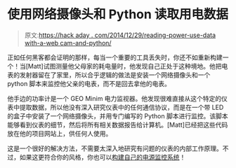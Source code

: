# 使用网络摄像头和 Python 读取用电数据

> 原文:[https://hack aday . com/2014/12/29/reading-power-use-data with-a-web cam-and-python/](https://hackaday.com/2014/12/29/reading-power-use-data-with-a-webcam-and-python/)

正如任何黑客都会证明的那样，每当一个重要的工具丢失时，你还不如重新构建一个！当[Matt]试图测量他父母家的耗电量时，他发现自己正处于这种境地。他把电表的发射器留在了家里，所以合乎逻辑的做法是安装一个网络摄像头和一个 python 脚本来监控他父亲的电表，而不是回去拿他的电表。

他手边的功率计是一个 GEO Minim 电力监视器。他发现很难直接从这个特定的仪表中提取数据，所以他没有深入研究仪表中的任何通信协议，而是在一个带 LED 的盒子中安装了一个网络摄像头，并用专门编写的 Python 脚本进行监控。该脚本能够看到仪表的细节，然后将所有相关数据报告给计算机。[Matt]已经把这些代码放在他的项目网站上，供任何人使用。

这是一个很好的解决方法，不需要太深入地研究有问题的仪表的内部工作原理。不过，如果这更符合你的风格，你也可以[构建自己的电源监控系统](http://hackaday.com/2014/08/01/electricity-monitoring-with-a-light-to-voltage-sensor-mqtt-and-some-duct-tape/)！
